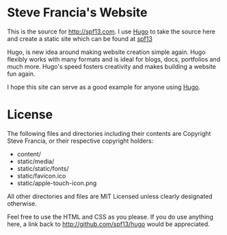 # Steve Francia's Website

This is the source for http://spf13.com. I use [Hugo](http://hugo.spf13.com) to
take the source here and create a static site which can be found at [spf13](http://spf13.com)

Hugo, is new idea around making website creation simple again. Hugo
flexibly works with many formats and is ideal for blogs, docs,
portfolios and much more. Hugo's speed fosters creativity and makes
building a website fun again.

I hope this site can serve as a good example for anyone using [Hugo](http://spf13.com).

# License

The following files and directories including their contents are Copyright Steve Francia, or
their respective copyright holders:

* content/
* static/media/
* static/static/fonts/
* static/favicon.ico
* static/apple-touch-icon.png

All other directories and files are MIT Licensed unless clearly
designated otherwise.

Feel free to use the HTML and CSS as you please.
If you do use anything here, a link back to http://github.com/spf13/hugo would be appreciated.
